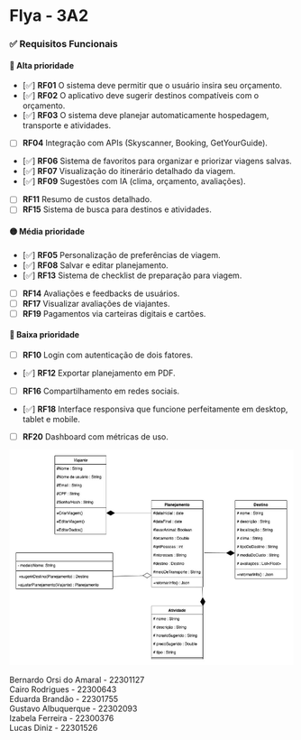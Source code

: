 # Flya - 3A2

### ✅ Requisitos Funcionais

#### 🔺 Alta prioridade
- [✅] **RF01** O sistema deve permitir que o usuário insira seu orçamento.
- [✅] **RF02** O aplicativo deve sugerir destinos compatíveis com o orçamento.
- [✅] **RF03** O sistema deve planejar automaticamente hospedagem, transporte e atividades.
- [ ] **RF04** Integração com APIs (Skyscanner, Booking, GetYourGuide).
- [✅] **RF06** Sistema de favoritos para organizar e priorizar viagens salvas.
- [✅] **RF07** Visualização do itinerário detalhado da viagem.
- [✅] **RF09** Sugestões com IA (clima, orçamento, avaliações).
- [ ] **RF11** Resumo de custos detalhado.
- [ ] **RF15** Sistema de busca para destinos e atividades.

#### 🟡 Média prioridade
- [✅] **RF05** Personalização de preferências de viagem.
- [✅] **RF08** Salvar e editar planejamento.
- [✅] **RF13** Sistema de checklist de preparação para viagem.
- [ ] **RF14** Avaliações e feedbacks de usuários.
- [ ] **RF17** Visualizar avaliações de viajantes.
- [ ] **RF19** Pagamentos via carteiras digitais e cartões.

#### 🔻 Baixa prioridade
- [ ] **RF10** Login com autenticação de dois fatores.
- [✅] **RF12** Exportar planejamento em PDF.
- [ ] **RF16** Compartilhamento em redes sociais.
- [✅] **RF18** Interface responsiva que funcione perfeitamente em desktop, tablet e mobile.
- [ ] **RF20** Dashboard com métricas de uso.

![Diagrama de Classes](src/assets/diagramadeclasses.png)

Bernardo Orsi do Amaral - 22301127  
Cairo Rodrigues - 22300643  
Eduarda Brandão - 22301755  
Gustavo Albuquerque - 22302093  
Izabela Ferreira - 22300376  
Lucas Diniz - 22301526  
